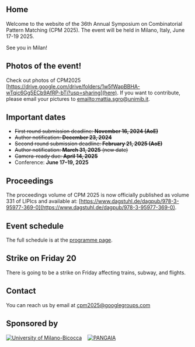 ## Home

Welcome to the website of the 36th Annual Symposium on Combinatorial Pattern Matching (CPM 2025).
The event will be held in Milano, Italy, June 17-19 2025.

See you in Milan!

## Photos of the event!

Check out photos of CPM2025 [https://drive.google.com/drive/folders/1w5fWapBBHA-wTqic6Gg5ECb9AfRP-bTi?usp=sharing](here). If you want to contribute, please email your pictures to [emailto:mattia.sgro@unimib.it](mattia.sgro@unimib.it).

## Important dates

*  ~~First round submission deadline: **November 16, 2024 (AoE)**~~
*  ~~Author notification: **December 23, 2024**~~
*  ~~Second round submission deadline: **February 21, 2025 (AoE)**~~
*  ~~Author notification: **March 31, 2025** (new date)~~
*  ~~Camera-ready due:  **April 14, 2025**~~
*  Conference: **June 17–19, 2025**

## Proceedings

The proceedings volume of CPM 2025 is now officially published as volume 331 of LIPIcs and available at: [https://www.dagstuhl.de/dagpub/978-3-95977-369-0](https://www.dagstuhl.de/dagpub/978-3-95977-369-0).

## Event schedule

The full schedule is at the [programme page](https://cpm2025.pangenome.eu/p/programme/).

## Strike on Friday 20

There is going to be a strike on Friday affecting trains, subway, and flights.

## Contact

You can reach us by email at cpm2025@googlegroups.com

## Sponsored by

[![University of Milano-Bicocca](unimib.png)](https://www.unimib.it) &nbsp;&nbsp; [![PANGAIA](pangaia-logo-trimmed.png)](https://www.pangenome.eu)
